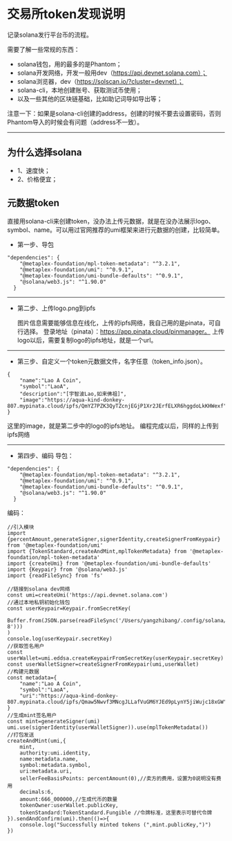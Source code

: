 # 交易所token发现说明

记录solana发行平台币的流程。

需要了解一些常规的东西：

* solana钱包，用的最多的是Phantom；
* solana开发网络，开发一般用dev（https://api.devnet.solana.com）；
* solana浏览器，dev（https://solscan.io/?cluster=devnet）；
* solana-cli，本地创建账号、获取测试币使用；
* 以及一些其他的区块链基础，比如助记词导如导出等；

注意一下：如果是solana-cli创建的address，创建的时候不要去设置密码，否则Phantom导入的时候会有问题（address不一致）。

---

## 为什么选择solana

* 1、速度快；
* 2、价格便宜；

## 元数据token

直接用solana-cli来创建token，没办法上传元数据，就是在没办法展示logo、symbol、name。可以用过官网推荐的umi框架来进行元数据的创建，比较简单。

* 第一步、导包

```
"dependencies": {
    "@metaplex-foundation/mpl-token-metadata": "^3.2.1",
    "@metaplex-foundation/umi": "^0.9.1",
    "@metaplex-foundation/umi-bundle-defaults": "^0.9.1",
    "@solana/web3.js": "^1.90.0"
  }
```

---

* 第二步、上传logo.png到ipfs
  
  图片信息需要能够信息在线化，上传的ipfs网络，我自己用的是pinata，可自行选择。
  登录地址（pinata）：https://app.pinata.cloud/pinmanager。
  上传logo以后，需要复制logo的ipfs地址，就是一个url。

---

* 第三步、自定义一个token元数据文件，名字任意（token_info.json）。

```
{
    "name":"Lao A Coin",
    "symbol":"LaoA",
    "description":"[宇智波Lao,如来佛祖]",
    "image":"https://aqua-kind-donkey-807.mypinata.cloud/ipfs/QmYZ7PZK3QyTZcnjEGjP1Xr2JErfELXR6hggdoLkKHWexf"
}
```

这里的image，就是第二步中的logo的ipfs地址。
编程完成以后，同样的上传到ipfs网络

---

* 第四步、编码
  导包：

```
"dependencies": {
    "@metaplex-foundation/mpl-token-metadata": "^3.2.1",
    "@metaplex-foundation/umi": "^0.9.1",
    "@metaplex-foundation/umi-bundle-defaults": "^0.9.1",
    "@solana/web3.js": "^1.90.0"
  }
```

编码：

```
//引入模块
import {percentAmount,generateSigner,signerIdentity,createSignerFromKeypair} from '@metaplex-foundation/umi'
import {TokenStandard,createAndMint,mplTokenMetadata} from '@metaplex-foundation/mpl-token-metadata'
import {createUmi} from '@metaplex-foundation/umi-bundle-defaults'
import {Keypair} from '@solana/web3.js'
import {readFileSync} from 'fs'

//链接到solana dev网络
const umi=createUmi('https://api.devnet.solana.com')
//通过本地私钥初始化钱包
const userKeypair=Keypair.fromSecretKey(
    Buffer.from(JSON.parse(readFileSync('/Users/yangzhibang/.config/solana/id.json','utf-8')))
)
console.log(userKeypair.secretKey)
//获取签名用户
const userWallet=umi.eddsa.createKeypairFromSecretKey(userKeypair.secretKey)
const userWalletSigner=createSignerFromKeypair(umi,userWallet)
//构建元数据
const metadata={
    "name":"Lao A Coin",
    "symbol":"LaoA",
    "uri":"https://aqua-kind-donkey-807.mypinata.cloud/ipfs/Qmaw5Nwvf3MNcgJLLafVuGM6YJEd9pLynY5jiWujc18xGW"
}
//生成mint签名用户
const mint=generateSigner(umi)
umi.use(signerIdentity(userWalletSigner)).use(mplTokenMetadata())
//打包发送
createAndMint(umi,{
    mint,
    authority:umi.identity,
    name:metadata.name,
    symbol:metadata.symbol,
    uri:metadata.uri,
    sellerFeeBasisPoints: percentAmount(0),//卖方的费用，设置为0说明没有费用
    decimals:6,
    amount:666_000000,//生成代币的数量
    tokenOwner:userWallet.publicKey, 
    tokenStandard:TokenStandard.Fungible //令牌标准，这里表示可替代令牌
}).sendAndConfirm(umi).then(()=>{
    console.log("Successfully minted tokens (",mint.publicKey,")")
})
```

